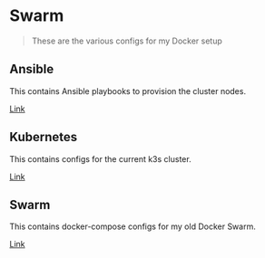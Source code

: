 # Swarm

> These are the various configs for my Docker setup

## Ansible

This contains Ansible playbooks to provision the cluster nodes.

[Link](./ansible)

## Kubernetes

This contains configs for the current k3s cluster.

[Link](./kubernetes)

## Swarm

This contains docker-compose configs for my old Docker Swarm.

[Link](./swarm)
